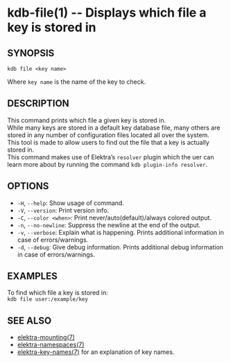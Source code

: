 # kdb-file(1) -- Displays which file a key is stored in

## SYNOPSIS

`kdb file <key name>`<br>

Where `key name` is the name of the key to check.<br>

## DESCRIPTION

This command prints which file a given key is stored in.<br>
While many keys are stored in a default key database file, many others are stored in any number of configuration files located all over the system.<br>
This tool is made to allow users to find out the file that a key is actually stored in.<br>
This command makes use of Elektra’s `resolver` plugin which the uer can learn more about by running the command `kdb plugin-info resolver`.

## OPTIONS

- `-H`, `--help`:
  Show usage of command.
- `-V`, `--version`:
  Print version info.
- `-C`, `--color <when>`:
  Print never/auto(default)/always colored output.
- `-n`, `--no-newline`:
  Suppress the newline at the end of the output.
- `-v`, `--verbose`:
  Explain what is happening. Prints additional information in case of errors/warnings.
- `-d`, `--debug`:
  Give debug information. Prints additional debug information in case of errors/warnings.

## EXAMPLES

To find which file a key is stored in:<br>
`kdb file user:/example/key`<br>

## SEE ALSO

- [elektra-mounting(7)](elektra-mounting.md)
- [elektra-namespaces(7)](elektra-namespaces.md)
- [elektra-key-names(7)](elektra-key-names.md) for an explanation of key names.
